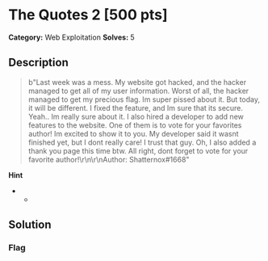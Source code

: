 # The Quotes 2 [500 pts]

**Category:** Web Exploitation
**Solves:** 5

## Description
>b"Last week was a mess. My website got hacked, and the hacker managed to get all of my user information. Worst of all, the hacker managed to get my precious flag. Im super pissed about it. But today, it will be different. I fixed the feature, and Im sure that its secure. Yeah.. Im really sure about it. I also hired a developer to add new features to the website. One of them is to vote for your favorites author! Im excited to show it to you. My developer said it wasnt finished yet, but I dont really care! I trust that guy. Oh, I also added a thank you page this time btw. All right, dont forget to vote for your favorite author!\r\n\r\nAuthor: Shatternox#1668"

**Hint**
* -

## Solution

### Flag

